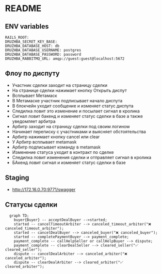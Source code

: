 # README

## ENV variables

```
RAILS_ROOT:
DRUZHBA_SECRET_KEY_BASE: 
DRUZHBA_DATABASE_HOST: db
DRUZHBA_DATABASE_USERNAME: postgres
DRUZHBA_DATABASE_PASSWORD: password
DRUZHBA_RABBITMQ_URL: amqp://guest:guest@localhost:5672
```

## Флоу по диспуту
* Участник сделки заходит на страницу сделки
* На странице сделки нажимает кнопку Открыть диспут
* Всплывает Метамаск
* В Метамаске участник подписывает начало диспута
* В блокчейн уходит сообщение и изменяет статус диспута
* Следилка ловит это изменение и посылает сигнал в кролика
* Сигнал ловит бакенд и изменяет статус сделки в базе а также уведомляет арбитра
* Арбитр заходит на страницу сделки под своим логином
* Начинает переписку с участниками и выясняет обстоятельства
* Арбитр нажимает кнопку cancel или clear
* У Арбитр всплывает metamask
* Арбитр подписывает команду в metamask
* Изменение статуса уходит в контракт по сделке
* Следилка ловит изменения сделки и отправляет сигнал в кролика
* БАкенд ловит сигнал и изменяет статус сделки в базе

## Staging

* http://172.16.0.70:9771/swagger


## Статусы сделки
```mermaid
  graph TD;
    buyer{Buyer} -- acceptDealBuyer -->started;
    started -- cancelTimeoutArbiter --> canceled_timeout_arbiter("❌ canceled_timeout_arbiter");
    started -- cancelDealBuyer --> canceled_buyer("❌ canceled_buyer");
    started -- completePaymentBuyer --> payment_complete;
    payment_complete -- callHelpSeller or callHelpBuyer --> dispute;
    payment_complete -- clearDealSeller --> cleared_seller("✅ cleared_seller");
    dispute -- cancelDealArbiter --> canceled_arbiter("❌ canceled_arbiter");
    dispute -- clearDealArbiter --> cleared_arbiter("✅ cleared_arbiter");
```
